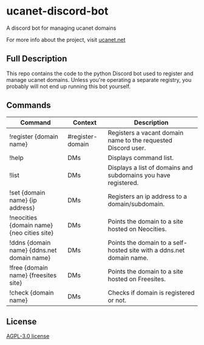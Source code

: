 # ucanet-discord-bot
A discord bot for managing ucanet domains

For more info about the project, visit [ucanet.net](https://ucanet.net)

## Full Description
This repo contains the code to the python Discord bot used to register and manage ucanet domains. Unless you're operating a separate registry, you probably will not end up running this bot yourself.

## Commands
Command                                    | Context          | Description
-------------------------------------------|------------------|-------------
!register {domain name}                    | #register-domain | Registers a vacant domain name to the requested Discord user.
!help                                      | DMs              | Displays command list.
!list                                      | DMs              | Displays a list of domains and subdomains you have registered.
!set {domain name} {ip address}            | DMs              | Registers an ip address to a domain/subdomain.
!neocities {domain name} {neo cities site} | DMs              | Points the domain to a site hosted on Neocities.
!ddns {domain name} {ddns.net domain name} | DMs              | Points the domain to a self-hosted site with a ddns.net domain name.
!free {domain name} {freesites site}       | DMs              | Points the domain to a site hosted on Freesites.
!check {domain name}                       | DMs              | Checks if domain is registered or not.

## License
[AGPL-3.0 license](https://github.com/ucanet/ucanet-discord-bot/blob/main/LICENSE)
